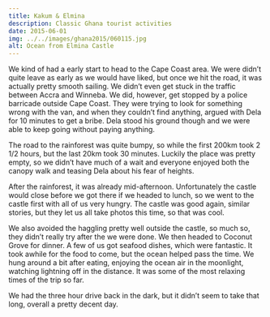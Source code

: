 ```yaml
---
title: Kakum & Elmina
description: Classic Ghana tourist activities
date: 2015-06-01
img: ../../images/ghana2015/060115.jpg
alt: Ocean from Elmina Castle
---
```


We kind of had a early start to head to the Cape Coast area. We were didn’t quite leave as early as we would have liked, but once we hit the road, it was actually pretty smooth sailing. We didn’t even get stuck in the traffic between Accra and Winneba. We did, however, get stopped by a police barricade outside Cape Coast. They were trying to look for something wrong with the van, and when they couldn’t find anything, argued with Dela for 10 minutes to get a bribe. Dela stood his ground though and we were able to keep going without paying anything.

The road to the rainforest was quite bumpy, so while the first 200km took 2 1/2 hours, but the last 20km took 30 minutes. Luckily the place was pretty empty, so we didn’t have much of a wait and everyone enjoyed both the canopy walk and teasing Dela about his fear of heights.

After the rainforest, it was already mid-afternoon. Unfortunately the castle would close before we got there if we headed to lunch, so we went to the castle first with all of us very hungry. The castle was good again, similar stories, but they let us all take photos this time, so that was cool.

We also avoided the haggling pretty well outside the castle, so much so, they didn’t really try after the we were done. We then headed to Coconut Grove for dinner. A few of us got seafood dishes, which were fantastic. It took awhile for the food to come, but the ocean helped pass the time. We hung around a bit after eating, enjoying the ocean air in the moonlight, watching lightning off in the distance. It was some of the most relaxing times of the trip so far.

We had the three hour drive back in the dark, but it didn’t seem to take that long, overall a pretty decent day.


    
